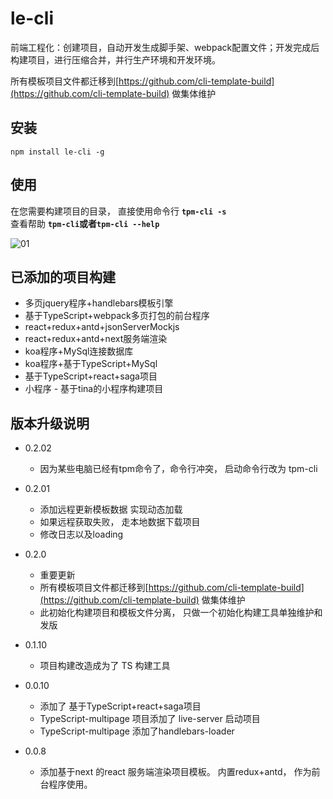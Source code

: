# le-cli
前端工程化：创建项目，自动开发生成脚手架、webpack配置文件；开发完成后构建项目，进行压缩合并，并行生产环境和开发环境。

所有模板项目文件都迁移到[https://github.com/cli-template-build](https://github.com/cli-template-build) 做集体维护


## 安装
`npm install le-cli -g`

## 使用
在您需要构建项目的目录， 直接使用命令行 **`tpm-cli -s`**                                       
查看帮助 **`tpm-cli`或者`tpm-cli --help`**                                    
                    
![01](./static/img/01.png)


## 已添加的项目构建
- 多页jquery程序+handlebars模板引擎
- 基于TypeScript+webpack多页打包的前台程序
- react+redux+antd+jsonServerMockjs
- react+redux+antd+next服务端渲染
- koa程序+MySql连接数据库
- koa程序+基于TypeScript+MySql
- 基于TypeScript+react+saga项目
- 小程序 - 基于tina的小程序构建项目


## 版本升级说明
- 0.2.02
    - 因为某些电脑已经有tpm命令了，命令行冲突， 启动命令行改为 tpm-cli

- 0.2.01
    - 添加远程更新模板数据 实现动态加载
    - 如果远程获取失败， 走本地数据下载项目
    - 修改日志以及loading 


- 0.2.0
    - 重要更新 
    - 所有模板项目文件都迁移到[https://github.com/cli-template-build](https://github.com/cli-template-build) 做集体维护
    - 此初始化构建项目和模板文件分离， 只做一个初始化构建工具单独维护和发版
    

- 0.1.10
    - 项目构建改造成为了 TS 构建工具


- 0.0.10
    - 添加了 基于TypeScript+react+saga项目
    - TypeScript-multipage 项目添加了 live-server 启动项目
    - TypeScript-multipage 添加了handlebars-loader

- 0.0.8                                                                 
    - 添加基于next 的react 服务端渲染项目模板。 内置redux+antd， 作为前台程序使用。
